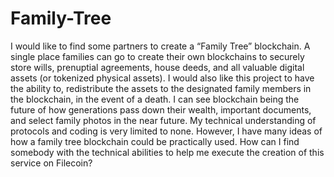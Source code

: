 # Family-Tree
I would like to find some partners to create a “Family Tree” blockchain.  A single place families can go to create their own blockchains to securely store wills, prenuptial agreements, house deeds, and all valuable digital assets (or tokenized physical assets).  I would also like this project to have the ability to, redistribute the assets to the designated family members in the blockchain, in the event of a death.  I can see blockchain being the future of how generations pass down their wealth, important documents, and select family photos in the near future.  My technical understanding of protocols and coding is very limited to none.  However, I have many ideas of how a family tree blockchain could be practically used.  How can I find somebody with the technical abilities to help me execute the creation of this service on Filecoin?
